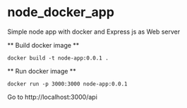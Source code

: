 # node_docker_app
Simple node app with docker and Express js as Web server

** Build docker image **
```
docker build -t node-app:0.0.1 .
```

** Run docker image **
```
docker run -p 3000:3000 node-app:0.0.1 
```

Go to http://localhost:3000/api